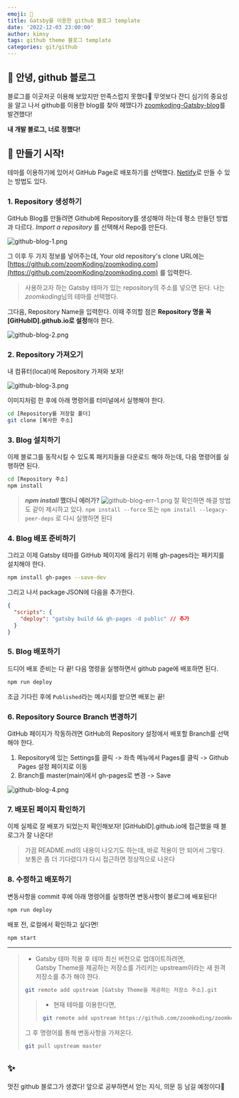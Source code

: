 ```yaml
---
emoji: 🎉
title: Gatsby를 이용한 github 블로그 template
date: '2022-12-03 23:00:00'
author: kimsy
tags: github theme 블로그 template
categories: git/github
---
```


## 👋 안녕, github 블로그

블로그를 이곳저곳 이용해 보았지만 만족스럽지 못했다🥲 무엇보다 잔디 심기의 중요성을 알고 나서 github를 이용한 blog를 찾아 헤맸다가 [zoomkoding-Gatsby-blog](https://www.zoomkoding.com/Gatsby-github-blog/)를 발견했다!

**내 개발 블로그, 너로 정했다!**

## 🚀 만들기 시작!

테마를 이용하기에 있어서 GitHub Page로 배포하기를 선택했다.
[Netlify](https://app.netlify.com/start/deploy?repository=https://github.com/zoomkoding/zoomkoding-gatsby-blog)로 만들 수 있는 방법도 있다.

### 1. Repository 생성하기

GitHub Blog를 만들려면 Github에 Repository를 생성해야 하는데 평소 만들던 방법과 다르다.
_Import a repository_ 를 선택해서 Repo를 만든다.

![github-blog-1.png](github-blog-1.png)

그 이후 두 가지 정보를 넣어주는데, Your old repository's clone URL에는 [https://github.com/zoomKoding/zoomkoding.com](https://github.com/zoomKoding/zoomkoding.com) 를 입력한다.

> 사용하고자 하는 Gatsby 테마가 있는 repository의 주소를 넣으면 된다.
> 나는 *zoomkoding*님의 테마를 선택했다.

그다음, Repository Name을 입력한다. 이때 주의할 점은 **Repository 명을 꼭 [GitHubID].github.io로 설정**해야 한다.

![github-blog-2.png](github-blog-2.png)

### 2. Repository 가져오기

내 컴퓨터(local)에 Repository 가져와 보자!

![github-blog-3.png](github-blog-3.png)

이미지처럼 한 후에 아래 명령어를 터미널에서 실행해야 한다.

```bash
cd [Repository를 저장할 폴더]
git clone [복사한 주소]
```

### 3. Blog 설치하기

이제 블로그를 동작시킬 수 있도록 패키지들을 다운로드 해야 하는데, 다음 명령어를 실행하면 된다.

```bash
cd [Repository 주소]
npm install
```

> **_npm install_ 했더니 에러가?** ![github-blog-err-1.png](github-blog-err-1.png)
> 잘 확인하면 해결 방법도 같이 제시하고 있다.
> `npm install --force` 또는 `npm install --legacy-peer-deps` 로 다시 실행하면 된다

### 4. Blog 배포 준비하기

그리고 이제 Gatsby 테마를 GitHub 페이지에 올리기 위해 gh-pages라는 패키지를 설치해야 한다.

```bash
npm install gh-pages --save-dev
```

그리고 나서 package·JSON에 다음을 추가한다.

```json
{
  "scripts": {
    "deploy": "gatsby build && gh-pages -d public" // 추가
  }
}
```

### 5. Blog 배포하기

드디어 배포 준비는 다 끝! 다음 명령을 실행하면서 github page에 배포하면 된다.

```bash
npm run deploy
```

조금 기다린 후에 `Published`라는 메시지를 받으면 배포는 끝!

### 6. Repository Source Branch 변경하기

GitHub 페이지가 작동하려면 GitHub의 Repository 설정에서 배포할 Branch를 선택해야 한다.

1. Repository에 있는 Settings를 클릭 -> 좌측 메뉴에서 Pages를 클릭 -> Github Pages 설정 페이지로 이동
2. Branch를 master(main)에서 gh-pages로 변경 -> Save

![github-blog-4.png](github-blog-4.png)

### 7. 배포된 페이지 확인하기

이제 실제로 잘 배포가 되었는지 확인해보자! [GitHubID].github.io에 접근했을 때 블로그가 잘 나온다!

> 가끔 README.md의 내용이 나오기도 하는데, 바로 적용이 안 되어서 그렇다. 보통은 좀 더 기다렸다가 다시 접근하면 정상적으로 나온다

### 8. 수정하고 배포하기

변동사항을 commit 후에 아래 명령어를 실행하면 변동사항이 블로그에 배포된다!

```bash
npm run deploy
```

배포 전, 로컬에서 확인하고 싶다면!

```bash
npm start
```

---

> - Gatsby 테마 적용 후 테마 최신 버전으로 업데이트하려면,  
>   Gatsby Theme을 제공하는 저장소를 가리키는 upstream이라는 새 원격 저장소를 추가 해야 한다.
>
> ```bash
> git remote add upstream [Gatsby Theme을 제공하는 저장소 주소].git
> ```
>
> > - 현재 테마를 이용한다면,
> >
> > ```bash
> > git remote add upstream https://github.com/zoomkoding/zoomkoding-gatsby-blog.git
> > ```
>
> 그 후 명령어를 통해 변동사항을 가져온다.
>
> ```bash
> git pull upstream master
> ```

## ✨

멋진 github 블로그가 생겼다! 앞으로 공부하면서 얻는 지식, 의문 등 남길 예정이다🤭

```toc

```
